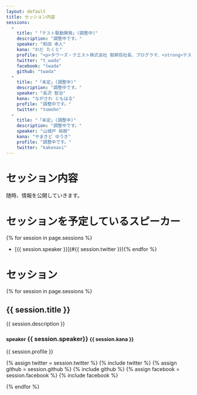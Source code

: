 ```yaml
---
layout: default
title: セッション内容
sessions:
  -
    title: "「テスト駆動開発」(調整中)"
    description: "調整中です。"
    speaker: "和田 卓人"
    kana: "わだ たくと"
    profile: "<p>タワーズ・クエスト株式会社 取締役社長、プログラマ、<strong>テスト駆動開発者</strong>。学生時代にソフトウェア工学を学び、オブジェクト指向分析/設計に傾倒する。その後様々な縁に導かれソフトウェアパターンやXP（eXtremeProgramming）を実践する人たちと出会い、後の<strong>テスト駆動開発</strong>の誕生を知る。<strong>テスト駆動開発</strong>に「完璧主義の呪い（完璧な設計を得るまではコードを書けないし良いシステムも出来ないという強迫観念）」を解いてもらってからは、文章を書いたり、講演を行ったり、ハンズオンイベントを開催するなどして、<strong>テスト駆動開発</strong>を広めようと努力している。</p><p>今日もグリーンバンド（<strong>テスト駆動開発者の証</strong>）を左手に着け、テストと共にコードを書いている。</p><p>『<a href=\"http://www.oreilly.co.jp/books/9784873114798/\">プログラマが知るべき97のこと</a>』<br>『<a href=\"http://www.oreilly.co.jp/books/9784873115894/\">SQLアンチパターン</a>』（オライリージャパン）監修。</p>"
    twitter: "t_wada"
    facebook: "twada"
    github: "twada"
  -
    title: "「未定」(調整中)"
    description: "調整中です。"
    speaker: "長沢 智治"
    kana: "ながさわ ともはる"
    profile: "調整中です。"
    twitter: "tomohn"
  -
    title: "「未定」(調整中)"
    description: "調整中です。"
    speaker: "山城戸 祐樹"
    kana: "やまきど ゆうき"
    profile: "調整中です。"
    twitter: "kakenavi"
---
```


# セッション内容

随時、情報を公開していきます。

# セッションを予定しているスピーカー

{% for session in page.sessions %}
* [{{ session.speaker }}](#{{ session.twitter }}){% endfor %}

# セッション

{% for session in page.sessions %}
<div class="session">
<h2>{{ session.title }}</h2>

{{ session.description }}

<h3 id="{{ session.twitter }}">
  <small>speaker</small> {{ session.speaker}} <small>{{ session.kana }}</small></h3>
{{ session.profile }}
<p>
{% assign twitter = session.twitter %}
{% include twitter %}
{% assign github = session.github %}
{% include github %}
{% assign facebook = session.facebook %}
{% include facebook %}
</p>
</div>
{% endfor %}
